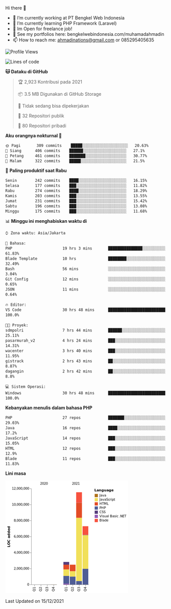 Hi there 👋

- 🔭 I’m currently working at PT Bengkel Web Indonesia
- 🌱 I’m currently learning PHP Framework (Laravel)
- 📂 Im Open for freelance job!
- 🧷 See my portfolios here: bengkelwebindonesia.com/muhamadahmadin
- 📫 How to reach me: ahmadinations@gmail.com or 085295405635


<!--START_SECTION:waka-->
![Profile Views](http://img.shields.io/badge/Profil%20dilihat-10-blue)

![Lines of code](https://img.shields.io/badge/Sejak%20Hello%20World%20aku%20telah%20menulis-24%20Million%20baris%20kode-blue)

**🐱 Dataku di GitHub** 

> 🏆 2,923 Kontribusi pada 2021
 > 
> 📦 3.5 MB Digunakan di GitHub Storage 
 > 
> 🚫 Tidak sedang bisa dipekerjakan
 > 
> 📜 32 Repositori publik 
 > 
> 🔑 80 Repositori pribadi  
 > 
**Aku orangnya nokturnal 🦉** 

```text
🌞 Pagi       309 commits    █████░░░░░░░░░░░░░░░░░░░░   20.63% 
🌆 Siang      406 commits    ██████░░░░░░░░░░░░░░░░░░░   27.1% 
🌃 Petang     461 commits    ███████░░░░░░░░░░░░░░░░░░   30.77% 
🌙 Malam      322 commits    █████░░░░░░░░░░░░░░░░░░░░   21.5%

```
📅 **Paling produktif saat Rabu** 

```text
Senin        242 commits    ████░░░░░░░░░░░░░░░░░░░░░   16.15% 
Selasa       177 commits    ███░░░░░░░░░░░░░░░░░░░░░░   11.82% 
Rabu         274 commits    ████░░░░░░░░░░░░░░░░░░░░░   18.29% 
Kamis        203 commits    ███░░░░░░░░░░░░░░░░░░░░░░   13.55% 
Jumat        231 commits    ███░░░░░░░░░░░░░░░░░░░░░░   15.42% 
Sabtu        196 commits    ███░░░░░░░░░░░░░░░░░░░░░░   13.08% 
Minggu       175 commits    ███░░░░░░░░░░░░░░░░░░░░░░   11.68%

```


📊 **Minggu ini menghabiskan waktu di** 

```text
⌚︎ Zona waktu: Asia/Jakarta

💬 Bahasa: 
PHP                      19 hrs 3 mins       ███████████████░░░░░░░░░░   61.83% 
Blade Template           10 hrs              ████████░░░░░░░░░░░░░░░░░   32.49% 
Bash                     56 mins             ░░░░░░░░░░░░░░░░░░░░░░░░░   3.04% 
Git Config               12 mins             ░░░░░░░░░░░░░░░░░░░░░░░░░   0.65% 
JSON                     11 mins             ░░░░░░░░░░░░░░░░░░░░░░░░░   0.64%

🔥 Editor: 
VS Code                  30 hrs 48 mins      █████████████████████████   100.0%

🐱‍💻 Proyek: 
sdmpolri                 7 hrs 44 mins       ██████░░░░░░░░░░░░░░░░░░░   25.11% 
pasarmurah_v2            4 hrs 24 mins       ███░░░░░░░░░░░░░░░░░░░░░░   14.31% 
wacenter                 3 hrs 40 mins       ███░░░░░░░░░░░░░░░░░░░░░░   11.95% 
gistrack                 2 hrs 43 mins       ██░░░░░░░░░░░░░░░░░░░░░░░   8.87% 
dagangin                 2 hrs 42 mins       ██░░░░░░░░░░░░░░░░░░░░░░░   8.8%

💻 Sistem Operasi: 
Windows                  30 hrs 48 mins      █████████████████████████   100.0%

```

**Kebanyakan menulis dalam bahasa PHP** 

```text
PHP                      27 repos            ███████░░░░░░░░░░░░░░░░░░   29.03% 
Java                     16 repos            ████░░░░░░░░░░░░░░░░░░░░░   17.2% 
JavaScript               14 repos            ███░░░░░░░░░░░░░░░░░░░░░░   15.05% 
HTML                     12 repos            ███░░░░░░░░░░░░░░░░░░░░░░   12.9% 
Blade                    11 repos            ███░░░░░░░░░░░░░░░░░░░░░░   11.83%

```


**Lini masa**

![Chart not found](https://raw.githubusercontent.com/MuhamadAhmadin/MuhamadAhmadin/master/charts/bar_graph.png) 


 Last Updated on 15/12/2021
<!--END_SECTION:waka-->
